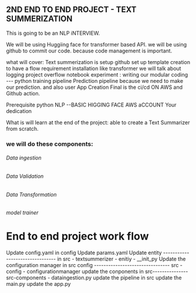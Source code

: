 
## 2ND END TO END PROJECT - TEXT SUMMERIZATION
This is going to be an NLP iNTERVIEW.

We will be using Huggiing face for transformer based API.
we will be using github to commit our code. because code management is important.

what will cover:
Text summerization is 
setup github
set up template creation to have a flow
requirement installation like transformer 
we will talk about logging 
project overflow
notebook experiment : 
writing our modular coding --- python
training pipeline
Prediction pipeline because we need to make our prediction. and also user App Creation
Final is the ci/cd ON AWS and Github action.


Prerequisite
python
NLP --BASIC HIGGING FACE
AWS aCCOUNT
Your dedication


What is will learn at the end of the project:
able to create a Text Summarizer from scratch.


### we will do these components:
###### Data ingestion
###### Data Validation
###### Data Transformation
###### model trainer


# End to end project work flow
Update config.yaml in config
Update params.yaml
Update entity -------------------------------- in src - textsummerizer - enitiy - __init_py
Update the configuration manager in src config -------------------------------- src - config - configurationmanager
update the conponents in src---------------src-components - dataingestion.py
update the pipeline in src
update the main.py
update the app.py
